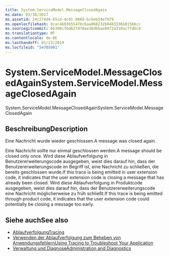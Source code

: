 ```yaml
---
title: System.ServiceModel.MessageClosedAgain
ms.date: 03/30/2017
ms.assetid: 24c274d4-65cd-4c91-9869-bc6eb34ef979
ms.openlocfilehash: bcac4683655476c6aa868232b0483336b815b6cc
ms.sourcegitcommit: 6b308cf6d627d78ee36dbbae8972a310ac7fd6c8
ms.translationtype: MT
ms.contentlocale: de-DE
ms.lasthandoff: 01/23/2019
ms.locfileid: "54705981"
---
```

# <a name="systemservicemodelmessageclosedagain"></a><span data-ttu-id="03fdf-102">System.ServiceModel.MessageClosedAgain</span><span class="sxs-lookup"><span data-stu-id="03fdf-102">System.ServiceModel.MessageClosedAgain</span></span>
<span data-ttu-id="03fdf-103">System.ServiceModel.MessageClosedAgain</span><span class="sxs-lookup"><span data-stu-id="03fdf-103">System.ServiceModel.MessageClosedAgain</span></span>  
  
## <a name="description"></a><span data-ttu-id="03fdf-104">Beschreibung</span><span class="sxs-lookup"><span data-stu-id="03fdf-104">Description</span></span>  
 <span data-ttu-id="03fdf-105">Eine Nachricht wurde wieder geschlossen.</span><span class="sxs-lookup"><span data-stu-id="03fdf-105">A message was closed again.</span></span>  
  
 <span data-ttu-id="03fdf-106">Eine Nachricht sollte nur einmal geschlossen werden.</span><span class="sxs-lookup"><span data-stu-id="03fdf-106">A message should be closed only once.</span></span> <span data-ttu-id="03fdf-107">Wird diese Ablaufverfolgung in Benutzererweiterungscode ausgegeben, weist dies darauf hin, dass der Benutzererweiterungscode im Begriff ist, eine Nachricht zu schließen, die bereits geschlossen wurde.</span><span class="sxs-lookup"><span data-stu-id="03fdf-107">If this trace is being emitted in user extension code, it indicates that the user extension code is closing a message that has already been closed.</span></span> <span data-ttu-id="03fdf-108">Wird diese Ablaufverfolgung in Produktcode ausgegeben, weist dies darauf hin, dass der Benutzererweiterungscode eine Nachricht möglicherweise zu früh schließt.</span><span class="sxs-lookup"><span data-stu-id="03fdf-108">If this trace is being emitted through product code, it indicates that the user extension code could potentially be closing a message too early.</span></span>  
  
## <a name="see-also"></a><span data-ttu-id="03fdf-109">Siehe auch</span><span class="sxs-lookup"><span data-stu-id="03fdf-109">See also</span></span>
- [<span data-ttu-id="03fdf-110">Ablaufverfolgung</span><span class="sxs-lookup"><span data-stu-id="03fdf-110">Tracing</span></span>](../../../../../docs/framework/wcf/diagnostics/tracing/index.md)
- [<span data-ttu-id="03fdf-111">Verwenden der Ablaufverfolgung zum Beheben von Anwendungsfehlern</span><span class="sxs-lookup"><span data-stu-id="03fdf-111">Using Tracing to Troubleshoot Your Application</span></span>](../../../../../docs/framework/wcf/diagnostics/tracing/using-tracing-to-troubleshoot-your-application.md)
- [<span data-ttu-id="03fdf-112">Verwaltung und Diagnose</span><span class="sxs-lookup"><span data-stu-id="03fdf-112">Administration and Diagnostics</span></span>](../../../../../docs/framework/wcf/diagnostics/index.md)
